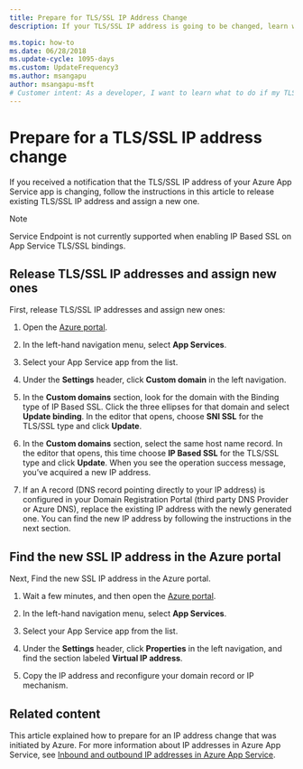 ```yaml
---
title: Prepare for TLS/SSL IP Address Change
description: If your TLS/SSL IP address is going to be changed, learn what to do so that your app continues to work after the change.

ms.topic: how-to
ms.date: 06/28/2018
ms.update-cycle: 1095-days
ms.custom: UpdateFrequency3
ms.author: msangapu
author: msangapu-msft
# Customer intent: As a developer, I want to learn what to do if my TLS/SSL IP address is going to change so that I can ensure that my app works after the change.
---
```


# Prepare for a TLS/SSL IP address change

If you received a notification that the TLS/SSL IP address of your Azure App Service app is changing, follow the instructions in this article to release existing TLS/SSL IP address and assign a new one.

> [!NOTE] 
> Service Endpoint is not currently supported when enabling IP Based SSL on App Service TLS/SSL bindings. 


## Release TLS/SSL IP addresses and assign new ones

First, release TLS/SSL IP addresses and assign new ones:

1.	Open the [Azure portal](https://portal.azure.com).

2.	In the left-hand navigation menu, select **App Services**.

3.	Select your App Service app from the list.

4.	Under the **Settings** header, click **Custom domain** in the left navigation.

5. In the **Custom domains** section, look for the domain with the Binding type of IP Based SSL. Click the three ellipses for that domain and select **Update binding**. In the editor that opens, choose **SNI SSL** for the TLS/SSL type and click **Update**.

6.	In the **Custom domains** section, select the same host name record. In the editor that opens, this time choose **IP Based SSL** for the TLS/SSL type and click **Update**. When you see the operation success message, you’ve acquired a new IP address.

7.	If an A record (DNS record pointing directly to your IP address) is configured in your Domain Registration Portal (third party DNS Provider or Azure DNS), replace the existing IP address with the newly generated one. You can find the new IP address by following the instructions in the next section.

## Find the new SSL IP address in the Azure portal

Next, Find the new SSL IP address in the Azure portal.

1.	Wait a few minutes, and then open the [Azure portal](https://portal.azure.com).

2.	In the left-hand navigation menu, select **App Services**.

3.	Select your App Service app from the list.

4.	Under the **Settings** header, click **Properties** in the left navigation, and find the section labeled **Virtual IP address**.

5. Copy the IP address and reconfigure your domain record or IP mechanism.

## Related content

This article explained how to prepare for an IP address change that was initiated by Azure. For more information about IP addresses in Azure App Service, see [Inbound and outbound IP addresses in Azure App Service](overview-inbound-outbound-ips.md).
